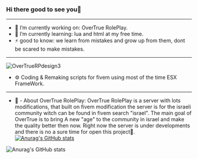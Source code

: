 ### Hi there good to see you👋
_______________________________
- 🔭 I’m currently working on: OverTrue RolePlay.
- 🌱 I’m currently learning: lua and html at my free time.
- ⚡ good to know: we learn from mistakes and grow up from them, dont be scared to make mistakes.
 _______________________________
 
![OverTrueRPdesign3](https://user-images.githubusercontent.com/74502022/128203082-bcaa2095-6193-4d3c-8b32-e5fd7ade3b00.png)

 - ⚙️ Coding & Remaking scripts for fivem using most of the time ESX FrameWork.
 _______________________________
  - 📕 - About OverTrue RolePlay: OverTrue RolePlay is a server with lots modifications, that built on fivem modification the server is for the israeli community witch can be found
  in fivem search "israel".
  The main goal of OverTrue is to bring A new "age" to the community in israel and make the quality better then now.
  Right now the server is under developments and there is no a sure time for open this project💼.
[![Anurag's GitHub stats](https://github-readme-stats.vercel.app/api?username=ArielZ)](https://github.com/anuraghazra/github-readme-stats)

![Anurag's GitHub stats](https://github-readme-stats.vercel.app/api?username=anuraghazra&show_icons=true)

